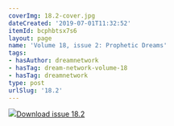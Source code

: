 ```yaml
---
coverImg: 18.2-cover.jpg
dateCreated: '2019-07-01T11:32:52'
itemId: bcphbtsx7s6
layout: page
name: 'Volume 18, issue 2: Prophetic Dreams'
tags:
- hasAuthor: dreamnetwork
- hasTag: dream-network-volume-18
- hasTag: dreamnetwork
type: post
urlSlug: '18.2'
---
```

<img class="card-journal-img" src="../images/18.2-rect.jpg"/><a href="../files/pdfs/Volume_18/18.2-Dream-Network-Vol-18-No-2.pdf" download="">Download issue 18.2</a>